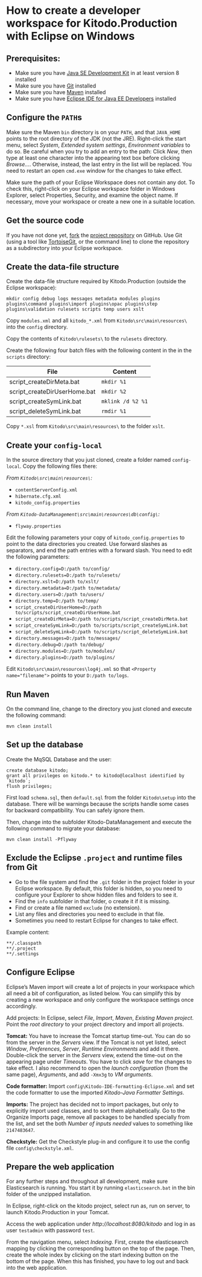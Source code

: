 How to create a developer workspace for Kitodo.Production with Eclipse on Windows
=================================================================================

Prerequisites:
--------------
* Make sure you have [Java SE Development Kit](http://www.oracle.com/technetwork/java/javase/downloads/index.html) in at least version 8 installed
* Make sure you have [Git](https://git-scm.com/downloads) installed
* Make sure you have [Maven](https://maven.apache.org/download.cgi) installed
* Make sure you have [Eclipse IDE for Java EE Developers](https://www.eclipse.org/downloads/) installed


Configure the `PATH`s
---------------------

Make sure the Maven `bin` directory is on your `PATH`, and that `JAVA_HOME` points to the root directory of the JDK (not the JRE). Right-click the start menu, select *System*, *Extended system settings*, *Environment variables* to do so. Be careful when you try to add an entry to the path: Click *New*, then type at least one character into the appearing text box before clicking *Browse…*. Otherwise, instead, the last entry in the list will be replaced. You need to restart an open `cmd.exe` window for the changes to take effect.

Make sure the path of your Eclipse Workspace does not contain any dot. To check this, right-click on your Eclipse workspace folder in Windows Explorer, select Properties, Security, and examine the object name. If necessary, move your workspace or create a new one in a suitable location.


Get the source code
-------------------
If you have not done yet, [fork](https://help.github.com/articles/fork-a-repo/) the [project repository](https://github.com/kitodo/kitodo-production) on GitHub. Use Git (using a tool like [TortoiseGit](https://tortoisegit.org/), or the command line) to clone the repository as a subdirectory into your Eclipse workspace.


Create the data-file structure
------------------------------
Create the data-file structure required by Kitodo.Production (outside the Eclipse workspace):

    mkdir config debug logs messages metadata modules plugins plugins\command plugins\import plugins\opac plugins\step plugins\validation rulesets scripts temp users xslt
	
Copy `modules.xml` and all `kitodo_*.xml` from `Kitodo\src\main\resources\` into the `config` directory.

Copy the contents of `Kitodo\rulesets\` to the `rulesets` directory.

Create the following four batch files with the following content in the in the `scripts` directory:

File                         | Content
---------------------------- | -----------------
script_createDirMeta.bat     | `mkdir %1`
script_createDirUserHome.bat | `mkdir %2`
script_createSymLink.bat     | `mklink /d %2 %1`
script_deleteSymLink.bat     | `rmdir %1`

Copy `*.xsl` from `Kitodo\src\main\resources\` to the folder `xslt`.


Create your `config-local`
--------------------------
In the source directory that you just cloned, create a folder named `config-local`. Copy the following files there:

*From `Kitodo\src\main\resources\`:*
* `contentServerConfig.xml`
* `hibernate.cfg.xml`
* `kitodo_config.properties`

*From `Kitodo-DataManagement\src\main\resources\db\config\`:*
* `flyway.properties`

Edit the following parameters your copy of `kitodo_config.properties` to point to the data directories you created. Use forward slashes as separators, and end the path entries with a forward slash. You need to edit the following parameters:
* `directory.config=D:/path to/config/`
* `directory.rulesets=D:/path to/rulesets/`
* `directory.xslt=D:/path to/xslt/`
* `directory.metadata=D:/path to/metadata/`
* `directory.users=D:/path to/users/`
* `directory.temp=D:/path to/temp/`
* `script_createDirUserHome=D:/path to/scripts/script_createDirUserHome.bat`
* `script_createDirMeta=D:/path to/scripts/script_createDirMeta.bat`
* `script_createSymLink=D:/path to/scripts/script_createSymLink.bat`
* `script_deleteSymLink=D:/path to/scripts/script_deleteSymLink.bat`
* `directory.messages=D:/path to/messages/`
* `directory.debug=D:/path to/debug/`
* `directory.modules=D:/path to/modules/`
* `directory.plugins=D:/path to/plugins/`

Edit `Kitodo\src\main\resources\log4j.xml` so that `<Property name="filename">` points to your `D:/path to/logs`.


Run Maven
---------
On the command line, change to the directory you just cloned and execute the following command:

    mvn clean install


Set up the database
-------------------
Create the MqSQL Database and the user:

    create database kitodo;
    grant all privileges on kitodo.* to kitodo@localhost identified by ´kitodo´;
    flush privileges;
	
First load `schema.sql`, then `default.sql` from the folder `Kitodo\setup` into the database. There will be warnings because the scripts handle some cases for backward compatibility. You can safely ignore them.

Then, change into the subfolder Kitodo-DataManagement and execute the following command to migrate your database:

    mvn clean install -Pflyway


Exclude the Eclipse `.project` and runtime files from Git
---------------------------------------------------------

 * Go to the file system and find the `.git` folder in the project folder in your Eclipse workspace. By default, this folder is hidden, so you need to configure your Explorer to show hidden files and folders to see it.
 * Find the `info` subfolder in that folder, o create it if it is missing.
 * Find or create a file named `exclude` (no extension).
 * List any files and directories you need to exclude in that file.
 * Sometimes you need to restart Eclipse for changes to take effect.
 
Example content:
```
**/.classpath
**/.project
**/.settings
```


Configure Eclipse
-----------------
Eclipse’s Maven import will create a lot of projects in your workspace which all need a bit of configuration, as listed below. You can simplify this by creating a new workspace and only configure the workspace settings once accordingly.

Add projects: In Eclipse, select *File*, *Import*, *Maven*, *Existing Maven project*. Point the *root directory* to your project directory and import all projects.

**Tomcat:** You have to increase the Tomcat startup time-out. You can do so from the server in the *Servers* view. If the Tomcat is not yet listed, select *Window*, *Preferences*, *Server*, *Runtime Environments* and add it there. Double-click the server in the *Servers* view, extend the time-out on the appearing page under *Timeouts*. You have to click *save* for the changes to take effect. I also recommend to open the *launch configuration* (from the same page), *Arguments*, and add `-Xmx3g` to *VM arguments*.

**Code formatter:** Import `config\Kitodo-IDE-formatting-Eclipse.xml` and set the code formatter to use the imported *Kitodo-Java Formatter Settings*.

**Imports:** The project has decided not to import packages, but only to explicitly import used classes, and to sort them alphabetically. Go to the Organize Imports page, remove all packages to be handled specially from the list, and set the both *Number of inputs needed* values to something like `2147483647`.

**Checkstyle:** Get the Checkstyle plug-in and configure it to use the config file `config\checkstyle.xml`.

Prepare the web application
---------------------------
For any further steps and throughout all development, make sure Elasticsearch is running. You start it by running `elasticsearch.bat` in the bin folder of the unzipped installation.

In Eclipse, right-click on the kitodo project, select run as, run on server, to launch Kitodo.Production in your Tomcat.

Access the web application under *http://<i></i>localhost:8080/kitodo* and log in as user `testadmin` with password `test`.

From the navigation menu, select *Indexing*. First, create the elasticsearch mapping by clicking the corresponding button on the top of the page. Then, create the whole index by clicking on the start indexing button on the bottom of the page. When this has finished, you have to log out and back into the web application.
